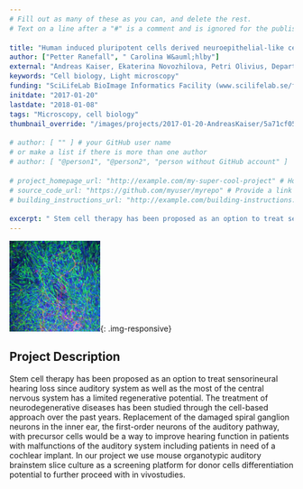 ```yaml
---
# Fill out as many of these as you can, and delete the rest.
# Text on a line after a "#" is a comment and is ignored for the published page.

title: "Human induced pluripotent cells derived neuroepithelial-like cells differentiation potential in the presence of the mouse auditory brainstem milieu"
author: ["Petter Ranefall", " Carolina W&auml;hlby"]
external: "Andreas Kaiser, Ekaterina Novozhilova, Petri Olivius, Department of Surgical Sciences, Uppsala University"
keywords: "Cell biology, Light microscopy"
funding: "SciLifeLab BioImage Informatics Facility (www.scilifelab.se/facilities/bioimage-informatics)"
initdate: "2017-01-20"
lastdate: "2018-01-08"
tags: "Microscopy, cell biology"
thumbnail_override: "/images/projects/2017-01-20-AndreasKaiser/5a71cf0530d66.png"

# author: [ "" ] # your GitHub user name
# or make a list if there is more than one author
# author: [ "@person1", "@person2", "person without GitHub account" ]

# project_homepage_url: "http://example.com/my-super-cool-project" # Homepage for this project
# source_code_url: "https://github.com/myuser/myrepo" # Provide a link to your code
# building_instructions_url: "http://example.com/building-instructions.pdf" # how to build the model out of LEGO (*not* how to build the source code)

excerpt: " Stem cell therapy has been proposed as an option to treat sensorineural hearing loss since auditory system as well as the most of the central nervous system has a limited regenerative potential. The ..."
---
```


![Human induced pluripotent cells derived neuroepithelial-like cells differentiation potential in the presence of the mouse auditory brainstem milieu](/images/projects/2017-01-20-AndreasKaiser/5a71cf0530d66.png){: .img-responsive}
## Project Description
 Stem cell therapy has been proposed as an option to treat sensorineural hearing loss since auditory system as well as the most of the central nervous system has a limited regenerative potential. The treatment of neurodegenerative diseases has been studied through the cell-based approach over the past years. Replacement of the damaged spiral ganglion neurons in the inner ear, the first-order neurons of the auditory pathway, with precursor cells would be a way to improve hearing function in patients with malfunctions of the auditory system including patients in need of a cochlear implant. In our project we use mouse organotypic auditory brainstem slice culture as a screening platform for donor cells differentiation potential to further proceed with in vivostudies. 
